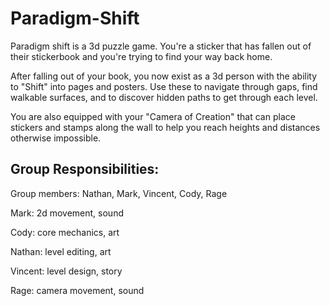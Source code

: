# Paradigm-Shift

Paradigm shift is a 3d puzzle game. You're a sticker that has fallen out of their stickerbook and you're trying to find your way back home. 

After falling out of your book, you now exist as a 3d person with the ability to "Shift" into pages and posters. Use these to navigate through gaps, find walkable surfaces, and to discover hidden paths to get through each level.

You are also equipped with your "Camera of Creation" that can place stickers and stamps along the wall to help you reach heights and distances otherwise impossible.



## Group Responsibilities:
Group members: Nathan, Mark, Vincent, Cody, Rage

Mark: 2d movement, sound

Cody: core mechanics, art

Nathan: level editing, art

Vincent: level design, story

Rage: camera movement, sound
